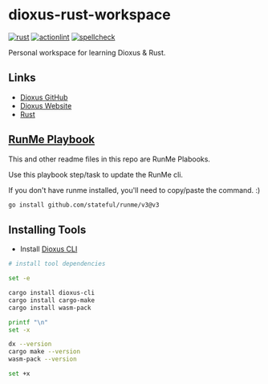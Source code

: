 # dioxus-rust-workspace

[![rust](https://github.com/vpayno/dioxus-rust-workspace/actions/workflows/rust.yml/badge.svg?branch=main)](https://github.com/vpayno/dioxus-rust-workspace/actions/workflows/rust.yml)
[![actionlint](https://github.com/vpayno/dioxus-rust-workspace/actions/workflows/gh-actions.yml/badge.svg?branch=main)](https://github.com/vpayno/dioxus-rust-workspace/actions/workflows/gh-actions.yml)
[![spellcheck](https://github.com/vpayno/dioxus-rust-workspace/actions/workflows/spellcheck.yml/badge.svg?branch=main)](https://github.com/vpayno/dioxus-rust-workspace/actions/workflows/spellcheck.yml)

Personal workspace for learning Dioxus & Rust.

## Links

- [Dioxus GitHub](https://github.com/DioxusLabs/dioxus)
- [Dioxus Website](https://dioxuslabs.com/)
- [Rust](https://www.rust-lang.org/)

## [RunMe Playbook](https://runme.dev)

This and other readme files in this repo are RunMe Plabooks.

Use this playbook step/task to update the RunMe cli.

If you don't have runme installed, you'll need to copy/paste the command. :)

```bash { background=false category=runme closeTerminalOnSuccess=true excludeFromRunAll=true interactive=true interpreter=bash name=setup-install-runme promptEnv=true terminalRows=10 }
go install github.com/stateful/runme/v3@v3
```

## Installing Tools

- Install [Dioxus CLI](https://github.com/DioxusLabs/dioxus/tree/main/packages/cli)

```bash { background=false category=setup closeTerminalOnSuccess=true excludeFromRunAll=true interactive=true interpreter=bash name=setup-install-tools promptEnv=true terminalRows=10 }
# install tool dependencies

set -e

cargo install dioxus-cli
cargo install cargo-make
cargo install wasm-pack

printf "\n"
set -x

dx --version
cargo make --version
wasm-pack --version

set +x
```
